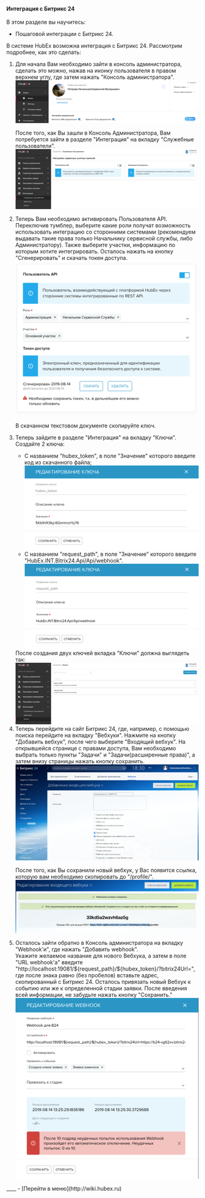 #### Интеграция с Битрикс 24
В этом разделе вы научитесь:
- Пошаговой интеграции с Битрикс 24.

В системе HubEx возможна интеграция с Битрикс 24. Рассмотрим подробнее, как это сделать:
<html>
<body>
<ol type="1">
<li> Для начала Вам необходимо зайти в консоль администратора, сделать это можно, нажав на иконку пользователя в правом верхнем углу, где затем нажать "Консоль администратора".</li>
<img src="/attachments/images/FAQ/ADMIN/Integration/integr1.png"/>

После того, как Вы зашли в Консоль Администратора, Вам потребуется зайти в разделе "Интеграция" на вкладку "Служебные пользователи".
<img src="/attachments/images/FAQ/ADMIN/Integration/integr2.png"/>
<li> Теперь Вам необходимо активировать Пользователя API. Переключив тумблер, выберите какие роли получат возможность использовать интеграцию со сторонними системами (рекомендуем выдавать такие права только Начальнику сервисной службы, либо Администратору). Также выберите участки, информацию по которым хотите интегрировать. Осталось нажать на кнопку "Сгенерировать" и скачать токен доступа.</li>
<img src="/attachments/images/FAQ/ADMIN/Integration/integr3.png"/>

В скачанном текстовом документе скопируйте ключ.
<li> Теперь зайдите в разделе "Интеграция" на вкладку "Ключи".
Создайте 2 ключа: </li>
<ul>
<li> С названием "hubex_token", в поле "Значение" которого введите код из скачанного файла;</li>
<img src="/attachments/images/FAQ/ADMIN/Integration/integr4.png"/>

<li> С названием "request_path", в поле "Значение" которого введите "HubEx.INT.Bitrix24.Api/Api/webhook".</li>
<img src="/attachments/images/FAQ/ADMIN/Integration/integr5.png"/>
</ul>
После создания двух ключей вкладка "Ключи" должна выглядеть так:
<img src="/attachments/images/FAQ/ADMIN/Integration/integr6.png"/>

<li> Теперь перейдите на сайт Битрикс 24, где, например, с помощью поиска перейдите на вкладку "Вебхуки". Нажмите на кнопку "Добавить вебхук", после чего выберите "Входящий вебхук".
На открывшейся странице с правами доступа, Вам необходимо выбрать только пункты "Задачи" и "Задачи(расширенные права)", а затем внизу страницы нажать кнопку сохранить. </li>
<img src="/attachments/images/FAQ/ADMIN/Integration/integr7.png"/>

После того, как Вы сохранили новый вебхук, у Вас появится ссылка, которую вам необходимо скопировать до "/profile/".
<img src="/attachments/images/FAQ/ADMIN/Integration/integr8.png"/>
<li> Осталось зайти обратно в Консоль администратора на вкладку "Webhook'и", где нажать "Добавить webhook".</li>
Укажите желаемое название для нового Вебхука, а затем в поле "URL webhook'a" введите "http://localhost:19081/${request_path}/${hubex_token}/?bitrix24Url=", где после знака равно (без пробелов) вставьте адрес, скопированный с Битрикс 24. Осталось привязать новый Вебхук к событию или же к определенной стадии заявки. После введения всей информации, не забудьте нажать кнопку "Сохранить."
<img src="/attachments/images/FAQ/ADMIN/Integration/integr9.png"/>

</ol>
</body>
</html>
____
- [Перейти в меню](http://wiki.hubex.ru)

